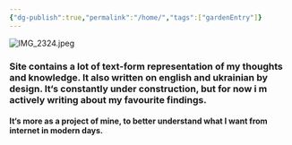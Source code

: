 ```yaml
---
{"dg-publish":true,"permalink":"/home/","tags":["gardenEntry"]}
---
```


![IMG_2324.jpeg](/img/user/IMG_2324.jpeg)
<h3>Site contains a lot of text-form representation of my thoughts and knowledge. It also written on english and ukrainian by design. It‘s constantly under construction, but for now i m actively writing about my favourite findings.</h3>
<h4>It‘s more as a project of mine, to better understand what I want from internet in modern days.</h4>
